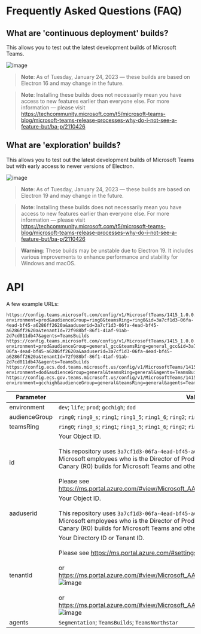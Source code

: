 # Frequently Asked Questions (FAQ)

## What are 'continuous deployment' builds?

This allows you to test out the latest development builds of Microsoft Teams.

![image](https://user-images.githubusercontent.com/11600822/213933331-572c6a10-a644-465e-9695-c8712389fe3f.png)

> **Note**:
> As of Tuesday, January 24, 2023 — these builds are based on Electron 16 and may change in the future.

> **Note**:
> Installing these builds does not necessarily mean you have access to new features earlier than everyone else.
> For more information — please visit https://techcommunity.microsoft.com/t5/microsoft-teams-blog/microsoft-teams-release-processes-why-do-i-not-see-a-feature-but/ba-p/2110426

## What are 'exploration' builds?

This allows you to test out the latest development builds of Microsoft Teams but with early access to newer versions of Electron.

![image](https://user-images.githubusercontent.com/11600822/213933127-0ba37d9b-56e8-4014-8f42-a65a051f691f.png)

> **Note**:
> As of Tuesday, January 24, 2023 — these builds are based on Electron 19 and may change in the future.

> **Note**:
> Installing these builds does not necessarily mean you have access to new features earlier than everyone else.
> For more information — please visit https://techcommunity.microsoft.com/t5/microsoft-teams-blog/microsoft-teams-release-processes-why-do-i-not-see-a-feature-but/ba-p/2110426

> **Warning**:
> These builds may be unstable due to Electron 19.
> It includes various improvements to enhance performance and stability for Windows and macOS.

# API

A few example URLs:
```
https://config.teams.microsoft.com/config/v1/MicrosoftTeams/1415_1.0.0.0?environment=prod&audienceGroup=ring0&teamsRing=ring0&id=3a7cf1d3-06fa-4ead-bf45-a6286ff2620a&aaduserid=3a7cf1d3-06fa-4ead-bf45-a6286ff2620a&tenantId=72f988bf-86f1-41af-91ab-2d7cd011db47&agents=TeamsBuilds
https://config.teams.microsoft.com/config/v1/MicrosoftTeams/1415_1.0.0.0?environment=prod&audienceGroup=general_gcc&teamsRing=general_gcc&id=3a7cf1d3-06fa-4ead-bf45-a6286ff2620a&aaduserid=3a7cf1d3-06fa-4ead-bf45-a6286ff2620a&tenantId=72f988bf-86f1-41af-91ab-2d7cd011db47&agents=TeamsBuilds
https://config.ecs.dod.teams.microsoft.us/config/v1/MicrosoftTeams/1415_1.0.0.0?environment=dod&audienceGroup=general&teamsRing=general&agents=TeamsBuilds
https://config.ecs.gov.teams.microsoft.us/config/v1/MicrosoftTeams/1415_1.0.0.0?environment=gcchigh&audienceGroup=general&teamsRing=general&agents=TeamsBuilds
```

| Parameter | Value |
| --- | --- |
| environment | `dev`; `life`; `prod`; `gcchigh`; `dod` |
| audienceGroup | `ring0`; `ring0_s`; `ring1`; `ring1_5`; `ring1_6`; `ring2`; `ring3`; `ring3_6`; `ring3_9`; `general`; `general_gcc` |
| teamsRing | `ring0`; `ring0_s`; `ring1`; `ring1_5`; `ring1_6`; `ring2`; `ring3`; `ring3_6`; `ring3_9`; `general`; `general_gcc` |
| id | Your Object ID. <br> <br> This repository uses `3a7cf1d3-06fa-4ead-bf45-a6286ff2620a` as the Object ID which is one of our Microsoft employees who is the Director of Product Marketing for Microsoft 365 and runs Canary (R0) builds for Microsoft Teams and other Microsoft 365 apps on a daily basis. <br> <br> Please see https://ms.portal.azure.com/#view/Microsoft_AAD_IAM/ActiveDirectoryMenuBlade/~/Overview: |
| aaduserid | Your Object ID. <br> <br> This repository uses `3a7cf1d3-06fa-4ead-bf45-a6286ff2620a` as the Object ID which is one of our Microsoft employees who is the Director of Product Marketing for Microsoft 365 and runs Canary (R0) builds for Microsoft Teams and other Microsoft 365 apps on a daily basis. |
| tenantId | Your Directory ID or Tenant ID. <br> <br> Please see https://ms.portal.azure.com/#settings/directory: ![image](https://user-images.githubusercontent.com/11600822/214304740-77d734e1-05c7-4f7a-b1c8-9b955fcbb658.png) <br> <br> or https://ms.portal.azure.com/#view/Microsoft_AAD_IAM/ActiveDirectoryMenuBlade/~/Overview: ![image](https://user-images.githubusercontent.com/11600822/214304900-fdc61524-a495-48af-ba30-40519191720f.png) <br> <br> or https://ms.portal.azure.com/#view/Microsoft_AAD_IAM/ActiveDirectoryMenuBlade/~/Properties: ![image](https://user-images.githubusercontent.com/11600822/214313972-9a4eeb9a-9e74-4b3a-a867-12ba70c989bc.png) |
| agents | `Segmentation`; `TeamsBuilds`; `TeamsNorthstar` |
